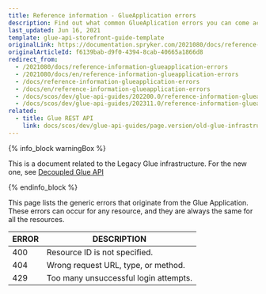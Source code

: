 ```yaml
---
title: Reference information - GlueApplication errors
description: Find out what common GlueAplication errors you can come across when sending and receiving data via the Glue API.
last_updated: Jun 16, 2021
template: glue-api-storefront-guide-template
originalLink: https://documentation.spryker.com/2021080/docs/reference-information-glueapplication-errors
originalArticleId: f6139bab-d9f0-4394-8cab-40665a1866d8
redirect_from:
  - /2021080/docs/reference-information-glueapplication-errors
  - /2021080/docs/en/reference-information-glueapplication-errors
  - /docs/reference-information-glueapplication-errors
  - /docs/en/reference-information-glueapplication-errors
  - /docs/scos/dev/glue-api-guides/202200.0/reference-information-glueapplication-errors.html
  - /docs/scos/dev/glue-api-guides/202311.0/reference-information-glueapplication-errors.html
related:
  - title: Glue REST API
    link: docs/scos/dev/glue-api-guides/page.version/old-glue-infrastructure/glue-rest-api.html
---
```


<!-- 2020307.0 is the last version to support this doc. Don't move it to the next versions -->

{% info_block warningBox %}

This is a document related to the Legacy Glue infrastructure. For the new one, see [Decoupled Glue API](/docs/scos/dev/glue-api-guides/{{page.version}}/decoupled-glue-api.html)

{% endinfo_block %}

This page lists the generic errors that originate from the Glue Application. These errors can occur for any resource, and they are always the same for all the resources.

| ERROR | DESCRIPTION |
| --- | --- |
| 400 | Resource ID is not specified. |
| 404 | Wrong request URL, type, or method. |
| 429 | Too many unsuccessful login attempts. |
